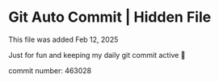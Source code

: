 # Git Auto Commit | Hidden File

This file was added Feb 12, 2025

Just for fun and keeping my daily git commit active 🤪

commit number: 463028

